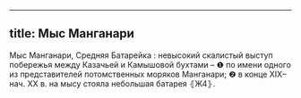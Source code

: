 
---
title: Мыс Манганари
---
Мыс Манганари, Средняя Батарейка
: невысокий скалистый выступ побережья между Казачьей и Камышовой бухтами – ❶ по имени одного из представителей потомственных моряков Манганари; ❷ в конце XIX–нач. XX в. на мысу стояла небольшая батарея ⦃Ж4⦄.
